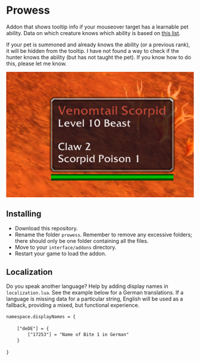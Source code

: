 # Prowess
Addon that shows tooltip info if your mouseover target has a learnable pet ability. Data on which creature knows which ability is based on [this list](https://www.wow-petopia.com/classic/abilities.php).

If your pet is summoned and already knows the ability (or a previous rank), it will be hidden from the tooltip. I have not found a way to check if the hunter knows the ability (but has not taught the pet). If you know how to do this, please let me know.

![Tooltip in action](./screenshot.png)

## Installing
* Download this repository.
* Rename the folder `prowess`. Remember to remove any excessive folders; there should only be one folder containing all the files.
* Move to your `interface/addons` directory.
* Restart your game to load the addon.


## Localization
Do you speak another language? Help by adding display names in `localization.lua`.  See the example below for a German translations. If a language is missing data for a particular string, English will be used as a fallback, providing a mixed, but functional experience.

    namespace.displayNames = {

        ["deDE"] = {
            ["17253"] = "Name of Bite 1 in German"
        }

    }